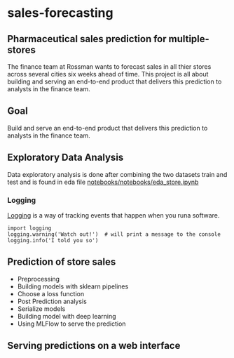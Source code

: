 # sales-forecasting
## Pharmaceutical sales prediction for multiple-stores



The finance team at Rossman wants to forecast sales in all thier stores across several cities six weeks 
ahead of time. This project is all about building and serving an end-to-end product that delivers this prediction to analysts in the finance team.

## Goal
 Build and serve an end-to-end product that delivers this prediction to analysts in the finance team.
 
 ## Exploratory Data Analysis
Data exploratory analysis is done after combining the two datasets train and test and is found in eda file [notebooks/notebooks/eda_store.ipynb](https://github.com/niyotham/sales-forecasting/blob/main/notebooks/eda_store.ipynb)

### Logging
[Logging](https://docs.python.org/3/howto/logging.html) is a way of tracking events that happen when you runa  software.
```
import logging
logging.warning('Watch out!')  # will print a message to the console
logging.info('I told you so')
```
## Prediction of store sales
- Preprocessing
- Building models with sklearn pipelines
- Choose a loss function
- Post Prediction analysis
- Serialize models
- Building model with deep learning
- Using MLFlow to serve the prediction
## Serving predictions on a web interface
